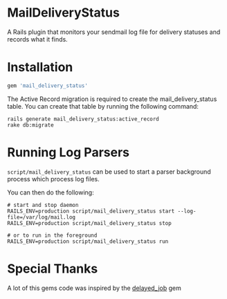 MailDeliveryStatus
============

A Rails plugin that monitors your sendmail log file for delivery statuses and records what it finds.

Installation
============

```ruby
gem 'mail_delivery_status'
```

The Active Record migration is required to create the mail_delivery_status table. You can create that table by
running the following command:

    rails generate mail_delivery_status:active_record
    rake db:migrate

Running Log Parsers
============

`script/mail_delivery_status` can be used to start a parser background process which process log files.

You can then do the following:

	# start and stop daemon
    RAILS_ENV=production script/mail_delivery_status start --log-file=/var/log/mail.log
    RAILS_ENV=production script/mail_delivery_status stop

    # or to run in the foreground
    RAILS_ENV=production script/mail_delivery_status run

Special Thanks
============
A lot of this gems code was inspired by the [delayed_job](https://github.com/collectiveidea/delayed_job) gem